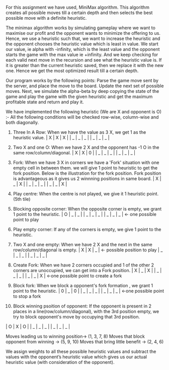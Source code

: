 For this assignment we have used, MiniMax algorithm. 
This algorithm creates all possible moves till a certain depth and then selects the best possible move with a definite heuristic.

The minimax algorithm works by simulating gameplay where we want to maximise our profit and the opponent wants to minimize the offering to us. 
Hence, we use a heuristic such that, we want to increase the heuristic and the opponent chooses the heuristic value which is least in value. 
We start our value, ie alpha with -infinity, which is the least value and the opponent starts the game with the max value ie +infinity. 
And we keep checking for each valid next move in the recursion and see what the heuristic value is.
If it is greater than the current heuristic saved, then we replace it with the new one. 
Hence we get the most optimized result till a certain depth.

Our program works by the following points:
Parse the game move sent by the server, and place the move to the board. 
Update the next set of possible moves.
Next, we simulate the alpha-beta by deep copying the state of the game and play the game with the given heuristic 
and get the maximum profitable state and return and play it.

We have implemented the following heuristic (We are X and opponent is O) :- 
All the following conditions will be checked row-wise, column-wise and both diagonally.
1. Three In A Row: When we have the value as 3 X, we get 1 as the heuristic value. 
| X | X | X |
| _ | _ | _ |
| _ | _ | _ |

2. Two X and one O:  When we have 2 X and the opponent has -1 O in the same row/column/diagonal.
| X | X | 0 |
| _ | _ | _ |
| _ | _ | _ |

3. Fork: When we have 3 X in corners we have a 'Fork' situation with one empty cell in between them. we will give 1 point to heuristic to get the fork position. Below is the illustration for the fork position. Fork position is advantageous as it gives us 2 winnning positions in same board.
| X | _ | X |
| _ | _ | _ |
| _ | _ | X | 

4. Play centre: When the centre is not played, we give it 1 heuristic point. (5th tile)

5. Blocking opposite corner: When the opposite corner is empty, we grant 1 point to the heuristic.
| O | _ | _ |
| _ | _ | _ |
| _ | _ | _ | <- one possible point to play

6. Play empty corner: If any of the corners is empty, we give 1 point to the heuristic.

7. Two X and one empty:  When we have 2 X and the next in the same row/column/diagonal is empty.
| X | X | _ | <- possible position to play
| _ | _ | _ |
| _ | _ | _ |

8. Create Fork: When we have 2 corners occupied and 1 of the other 2 corners are unoccupied, we can get into a Fork position.
| X | _ | X |
| _ | _ | _ |
| _ | _ | X | <-one  possible point to create a fork

9. Block fork: When we block a opponent's fork formation , we grant 1 point to the heuristic.
| 0 | _ | 0 |
| _ | _ | _ |
| _ | _ | _ | <-one  possible point to stop a fork

10. Block winning psoition of opponent: If the opponent is present in 2 places in a line(row/column/diagonal), with the 3rd position empty, we try to block opponent's move by occupying that 3rd position.

| O | X | O |
| _ | _ | _ |
| _ | _ | _ | 

Moves leading us to winning position-> (1, 3, 7, 8)
Moves that block opponent from winning -> (5, 9, 10)
Moves that bring little benefit -> (2, 4, 6)

We assign weights to all these possible heuristic values and subtract the values with the opponent’s heuristic value which gives us our actual heuristic value (with consideration of the opponent).

